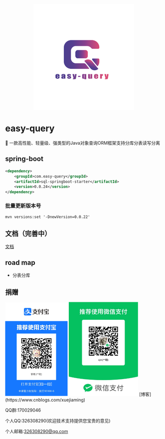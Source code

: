 <p align="center">
  <img height="340" src="./imgs/logo.png">
</p>

# easy-query
🚀 一款高性能、轻量级、强类型的Java对象查询ORM框架支持分库分表读写分离

## spring-boot

```xml
<dependency>
    <groupId>com.easy-query</groupId>
    <artifactId>sql-springboot-starter</artifactId>
    <version>0.0.24</version>
</dependency>
```

### 批量更新版本号
```shell
mvn versions:set '-DnewVersion=0.0.22'
```

## 文档（完善中）
[文档](https://xuejmnet.github.io/easy-query-doc/)

## road map
- 分表分库



## 捐赠
<img src="./imgs/zfb.jpg" title="JetBrains" width=200 />
<img src="./imgs/wx.jpg" title="JetBrains" width=222 />
[博客](https://www.cnblogs.com/xuejiaming)

QQ群:170029046

个人QQ:326308290(欢迎技术支持提供您宝贵的意见)

个人邮箱:326308290@qq.com